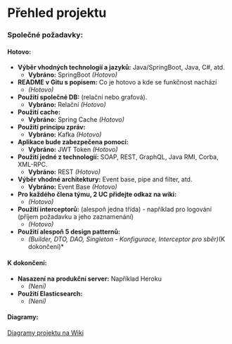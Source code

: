 # Přehled projektu

### Společné požadavky:

#### Hotovo:
- **Výběr vhodných technologií a jazyků:** Java/SpringBoot, Java, C#, atd.
  - **Vybráno:** SpringBoot *(Hotovo)*
- **README v Gitu s popisem:** Co je hotovo a kde se funkčnost nachází
  - *(Hotovo)*
- **Použití společné DB:** (relační nebo grafová).
  - **Vybráno:** Relační *(Hotovo)*
- **Použití cache:**
  - **Vybráno:** Spring Cache *(Hotovo)*
- **Použití principu zpráv:**
  - **Vybráno:** Kafka *(Hotovo)*
- **Aplikace bude zabezpečena pomocí:**
  - **Vybráno:** JWT Token *(Hotovo)*
- **Použití jedné z technologií:** SOAP, REST, GraphQL, Java RMI, Corba, XML-RPC.
  - **Vybráno:** REST *(Hotovo)*
- **Výběr vhodné architektury:** Event base, pipe and filter, atd.
  - **Vybráno:** Event Base *(Hotovo)*
- **Pro každého člena týmu, 2 UC přidejte odkaz na wiki:**
  - *(Hotovo)*
- **Použití interceptorů:** (alespoň jedna třída) - například pro logování (příjem požadavku a jeho zaznamenání)
  - *(Hotovo)*
- **Použití alespoň 5 design patternů:**
  - *(Builder, DTO, DAO, Singleton - Konfigurace, Interceptor pro sběr)*(K dokončení)*

#### K dokončení:
- **Nasazení na produkční server:** Například Heroku
  - *(Není)*
- **Použití Elasticsearch:**
  - *(Není)*

#### Diagramy:
[Diagramy projektu na Wiki](https://gitlab.fel.cvut.cz/aivazart/tierserviceapp/-/wikis/pages)
